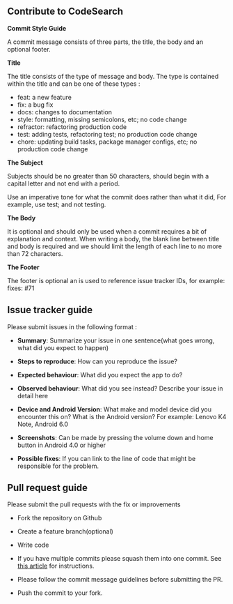 ## Contribute to CodeSearch

**Commit Style Guide**

A commit message consists of three parts, the title, the body and an optional footer.

**Title**

The title consists of the type of message and body. The type is contained within the title and can be one of these types :
 * feat: a new feature
 * fix: a bug fix
 * docs: changes to documentation
 * style: formatting, missing semicolons, etc; no code change
 * refractor: refactoring production code
 * test: adding tests, refactoring test; no production code change
 * chore: updating build tasks, package manager configs, etc; no production code change

**The Subject**

Subjects should be no greater than 50 characters, should begin with a capital letter and not end with a period.

Use an imperative tone for what the commit does rather than what it did, For example, use test; and not testing.

**The Body**

It is optional and should only be used when a commit requires a bit of explanation and context. When writing a body, the blank line between title and body is required and we should limit the length of each line to no more than 72 characters.

**The Footer**

The footer is optional an is used to reference issue tracker IDs, for example: fixes: #71

## Issue tracker guide

Please submit issues in the following format :

* **Summary**: Summarize your issue in one sentence(what goes wrong, what did you expect to happen)

* **Steps to reproduce**: How can you reproduce the issue?

* **Expected behaviour**: What did you expect the app to do?

* **Observed behaviour**: What did you see instead? Describe your issue in detail here

* **Device and Android Version**: What make and model device did you encounter this on? What is the Android version? For example: Lenovo K4 Note, Android 6.0

* **Screenshots**: Can be made by pressing the volume down and home button in Android 4.0 or higher

* **Possible fixes**: If you can link to the line of code that might be responsible for the problem.

## Pull request guide

Please submit the pull requests with the fix or improvements

* Fork the repository on Github

* Create a feature branch(optional)

* Write code

* If you have multiple commits please squash them into one commit. See [this article](https://eli.thegreenplace.net/2014/02/19/squashing-github-pull-requests-into-a-single-commit) for instructions.

* Please follow the commit message guidelines before submitting the PR.

* Push the commit to your fork.





